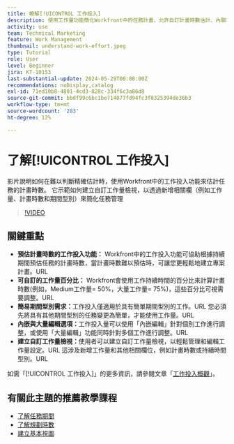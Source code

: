 ```yaml
---
title: 瞭解[!UICONTROL 工作投入]
description: 使用工作量功能簡化Workfront中的任務計畫，允許自訂計畫時數估計、內聯和大量編輯，以及自訂檢視，以實現有效的專案管理。
activity: use
team: Technical Marketing
feature: Work Management
thumbnail: understand-work-effort.jpeg
type: Tutorial
role: User
level: Beginner
jira: KT-10153
last-substantial-update: 2024-05-29T00:00:00Z
recommendations: noDisplay,catalog
exl-id: 71ed10b8-4801-4cd3-828c-334f6c3a86d8
source-git-commit: bbdf99c6bc1be714077fd94fc3f8325394de36b3
workflow-type: tm+mt
source-wordcount: '283'
ht-degree: 12%

---
```


# 了解[!UICONTROL 工作投入]

影片說明如何在難以判斷精確估計時，使用Workfront中的工作投入功能來估計任務的計畫時數。
它示範如何建立自訂工作量檢視，以透過新增相關欄（例如工作量、計畫時數和期間型別）來簡化任務管理

>[!VIDEO](https://video.tv.adobe.com/v/3447410/?quality=12&learn=on&enablevpops=1&captions=chi_hant)

## 關鍵重點

* **預估計畫時數的工作投入功能：** Workfront中的工作投入功能可協助根據持續期間預估任務的計畫時數，當計畫時數難以預估時，可讓您更輕鬆地建立專案計畫。&#x200B;URL
* **可自訂的工作量百分比：** Workfront會使用工作持續時間的百分比來計算計畫時數(例如，Medium工作量= 50%，大量工作量= 75%)，這些百分比可視需要調整。&#x200B;URL
* **簡易期間型別需求：**&#x200B;工作投入僅適用於具有簡單期間型別的工作。&#x200B;URL 您必須先將具有其他期間型別的任務變更為簡單，才能使用工作量。&#x200B;URL
* **內嵌與大量編輯選項：**&#x200B;工作投入量可以使用「內嵌編輯」針對個別工作進行調整，或使用「大量編輯」功能同時針對多個工作進行調整。&#x200B;URL
* **建立自訂工作量檢視：**&#x200B;使用者可以建立自訂工作量檢視，以輕鬆管理和編輯工作量設定。&#x200B;URL 這涉及新增工作量和其他相關欄位，例如計畫時數或持續時間型別。&#x200B;URL


如需「[!UICONTROL 工作投入]」的更多資訊，請參閱文章「[工作投入概觀](https://experienceleague.adobe.com/docs/workfront/using/manage-work/tasks/task-information/work-effort.html?lang=zh-Hant)」。


## 有關此主題的推薦教學課程

* [了解任務期間](/help/manage-work/tasks/understand-task-durations.md)
* [了解規劃時數](/help/manage-work/tasks/understand-planned-hours.md)
* [建立基本視圖](/help/reporting/basic-reporting/create-a-basic-view.md)
